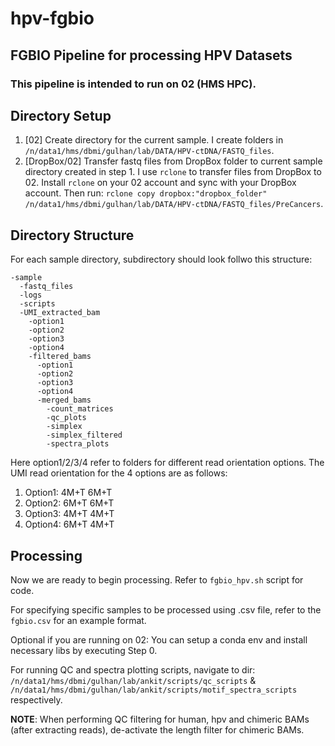 # hpv-fgbio
## FGBIO Pipeline for processing HPV Datasets
### This pipeline is intended to run on 02 (HMS HPC).

## Directory Setup
1.	[02] Create directory for the current sample. I create folders in ```/n/data1/hms/dbmi/gulhan/lab/DATA/HPV-ctDNA/FASTQ_files```.
2.	[DropBox/02] Transfer fastq files from DropBox folder to current sample directory created in step 1. I use ```rclone``` to transfer files from DropBox to 02. Install ```rclone``` on your 02 account and sync with your DropBox account. Then run: ```rclone copy dropbox:"dropbox_folder" /n/data1/hms/dbmi/gulhan/lab/DATA/HPV-ctDNA/FASTQ_files/PreCancers```.


## Directory Structure 
For each sample directory, subdirectory should look follwo this structure:
```
-sample
  -fastq_files
  -logs
  -scripts
  -UMI_extracted_bam
    -option1
    -option2
    -option3
    -option4
    -filtered_bams
      -option1
      -option2
      -option3
      -option4
      -merged_bams
        -count_matrices
        -qc_plots
        -simplex
        -simplex_filtered
        -spectra_plots
```
Here option1/2/3/4 refer to folders for different read orientation options. The UMI read orientation for the 4 options are as follows:
1.	Option1: 4M+T 6M+T
2.	Option2: 6M+T 6M+T
3.	Option3: 4M+T 4M+T
4.	Option4: 6M+T 4M+T

## Processing
Now we are ready to begin processing. Refer to ```fgbio_hpv.sh``` script for code. 

For specifying specific samples to be processed using .csv file, refer to the ```fgbio.csv``` for an example format. 

Optional if you are running on 02: You can setup a conda env and install necessary libs by executing Step 0.

For running QC and spectra plotting scripts, navigate to dir: ```/n/data1/hms/dbmi/gulhan/lab/ankit/scripts/qc_scripts``` & ```/n/data1/hms/dbmi/gulhan/lab/ankit/scripts/motif_spectra_scripts``` respectively.

**NOTE**: When performing QC filtering for human, hpv and chimeric BAMs (after extracting reads), de-activate the length filter for chimeric BAMs.
